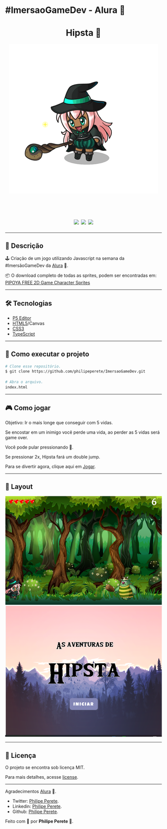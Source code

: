 # #ImersaoGameDev - Alura 💜

<h1 align="center">Hipsta 🔮</h1>
<p align="center"><img src="/imagens/personagem/witch.gif"></p> 
  <br>
<h1 align="center">
  <img src="https://img.shields.io/github/repo-size/philipeperete/ImersaoGameDev"> 
  <img src="https://img.shields.io/github/last-commit/philipeperete/ImersaoGameDev"> 
  <img src="https://img.shields.io/github/license/philipeperete/ImersaoGameDev">
</h1>

_________

## 🔖 Descrição 

🕹️ Criação de um jogo utilizando Javascript na semana da #ImersãoGameDev da [Alura][alura] 💜.


📦 O download completo de todas as sprites, podem ser encontradas em: [PIPOYA FREE 2D Game Character Sprites](https://pipoya.itch.io/pipoya-free-2d-game-character-sprites)

_________

## 🛠 Tecnologias

- [P5 Editor](https://editor.p5js.org/) 
- [HTML5]/Canvas
- [CSS3]
- [TypeScript][typescript]

_________

## 🚀 Como executar o projeto

```bash
# Clone esse repositório.
$ git clone https://github.com/philipeperete/ImersaoGameDev.git

# Abra o arquivo.
index.html
```

_________

## 🎮 Como jogar

Objetivo: Ir o mais longe que conseguir com 5 vidas.

Se encostar em um inimigo você perde uma vida, ao perder as 5 vidas será game over.

Você pode pular pressionando 🔼.

Se pressionar 2x, Hipsta fará um double jump.


Para se divertir agora, clique aqui em [Jogar](https://philipeperete.github.io/ImersaoGameDev/index.html).

_________

## 🎨 Layout

![Layout Witch Game](/imagens/personagem/layout.PNG)
![Layout Witch Game](/imagens/personagem/layout2.PNG)

_________

## 📝 Licença

O projeto se encontra sob licença MIT.

Para mais detalhes, acesse [license](LICENSE).

_________

Agradecimentos [Alura][alura] 💜.

* Twitter: [Philipe Perete](https://twitter.com/PhilipePerete).
* Linkedin: [Philipe Perete](https://www.linkedin.com/in/philipe-perete-b76622104).
* Github: [Philipe Perete](https://github.com/philipeperete).

Feito com 💙 por **Philipe Perete** 👻.

[HTML5]: https://developer.mozilla.org/en-US/docs/Web/Guide/HTML/HTML5
[CSS3]: https://developer.mozilla.org/en-US/docs/Archive/CSS3 

[alura]: https://www.alura.com.br/
[typescript]: https://www.typescriptlang.org/
